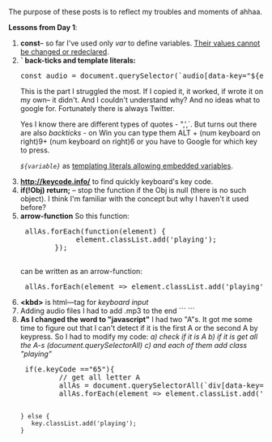 The purpose of these posts is to reflect my troubles and moments of ahhaa.

<strong>Lessons from Day 1</strong>:
<ol>
	<li><strong>const</strong>&ndash; so far I've used only <em>var</em> to define variables. <a href="https://developer.mozilla.org/en/docs/Web/JavaScript/Reference/Statements/const" target="_blank" title="MDN source" rel="external">Their values cannot be changed or redeclared</a>.</li>
	<li><strong>` back-ticks and template literals:</strong>
<pre>
const audio = document.querySelector(`audio[data-key="${e.keyCode}"]`);
</pre>
 This is the part I struggled the most. If I copied it, it worked, if wrote it on my own&ndash; it didn't. And I couldn't understand why? And no ideas what to google for. Fortunately there is always Twitter. 

Yes I know there are different types of quotes - ",',´. But turns out there are also <em>backticks</em> - on Win you can type them ALT + (num keyboard on right)9+  (num keyboard on right)6  or you have to Google for which key to press. 

<em>`${variable}`</em> as <a href="https://developer.mozilla.org/en/docs/Web/JavaScript/Reference/Template_literals" target="_blank" title="MDN source" rel="external">templating literals allowing embedded variables</a>.
</li>
	<li><a href="http://keycode.info/" target="_blank" rel="external" title="Keycode"><strong>http://keycode.info/</strong></a> to find quickly keyboard's key code.</li>
	<li><strong>if(!Obj) return;</strong> &ndash; stop the function if the Obj is null (there is no such object). I think I'm familiar with the concept but why I haven't it used before?</li>
	<li><strong>arrow-function</strong> So this function:
<pre>
 allAs.forEach(function(element) {
             element.classList.add('playing');
        });  

</pre>
can be written as an arrow-function:
<pre>
 allAs.forEach(element => element.classList.add('playing'));
</pre>

</li>
<li><strong>&lt;kbd&gt;</strong> is html&mdash;tag for <em>keyboard input</em></li>
	<li> Adding audio files I had to add .mp3 to the end
```
	<audio data-key="65" src="drumkit/cowbell1.aif.mp3"></audio>
```

 </li>
	<li><strong>As I changed the word to "javascript"</strong> I had two "A"s. It got me some time to figure out that I can't detect if it is the first A or the second A by keypress. So I had to modify my code: 
<em>a) check if it is A </em>
<em>b) if it is get all the A-s (document.querySelectorAll)</em>
<em> c) and each of them add class "playing"</em>
<pre>
 if(e.keyCode =="65"){
         // get all letter A                 
         allAs = document.querySelectorAll(`div[data-key="${e.keyCode}"]`);
         allAs.forEach(element => element.classList.add('playing'));
         
    } else {
       key.classList.add('playing');
    }

</pre>

</li>






</ol>


